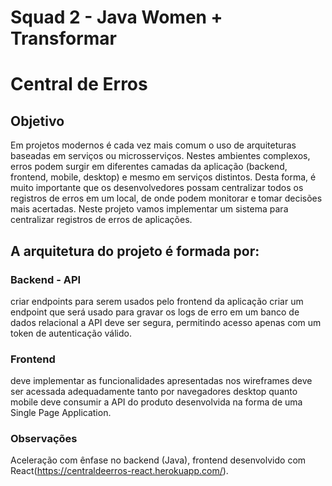 # Squad 2 - Java Women + Transformar
# Central de Erros

## Objetivo
Em projetos modernos é cada vez mais comum o uso de arquiteturas baseadas em serviços ou microsserviços. Nestes ambientes complexos, erros podem surgir em diferentes camadas da aplicação (backend, frontend, mobile, desktop) e mesmo em serviços distintos. Desta forma, é muito importante que os desenvolvedores possam centralizar todos os registros de erros em um local, de onde podem monitorar e tomar decisões mais acertadas. Neste projeto vamos implementar um sistema para centralizar registros de erros de aplicações.

## A arquitetura do projeto é formada por:

### Backend - API
criar endpoints para serem usados pelo frontend da aplicação
criar um endpoint que será usado para gravar os logs de erro em um banco de dados relacional
a API deve ser segura, permitindo acesso apenas com um token de autenticação válido.

### Frontend
deve implementar as funcionalidades apresentadas nos wireframes
deve ser acessada adequadamente tanto por navegadores desktop quanto mobile
deve consumir a API do produto
desenvolvida na forma de uma Single Page Application.

### Observações
Aceleração com ênfase no backend (Java), frontend desenvolvido com React(https://centraldeerros-react.herokuapp.com/).



